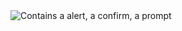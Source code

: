 
<img align="center" src="https://i.imgur.com/boWglTn.png" alt="Contains a alert, a confirm, a prompt">

        
